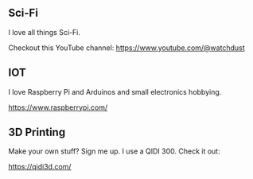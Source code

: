 ## Sci-Fi

I love all things Sci-Fi.

Checkout this YouTube channel: https://www.youtube.com/@watchdust

## IOT

I love Raspberry Pi and Arduinos and small electronics hobbying.

https://www.raspberrypi.com/

## 3D Printing

Make your own stuff? Sign me up. I use a QIDI 300. Check it out:

https://qidi3d.com/
 
